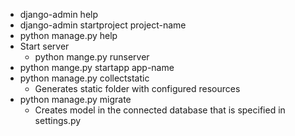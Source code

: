 * django-admin help  
* django-admin startproject project-name  
* python manage.py help
* Start server  
  - python mange.py runserver
* python mange.py startapp app-name
* python manage.py collectstatic
  - Generates static folder with configured resources   
* python manage.py migrate
  * Creates model in the connected database that is specified in settings.py